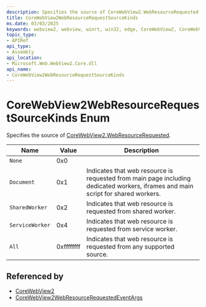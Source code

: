 ```yaml
---
description: Specifies the source of CoreWebView2.WebResourceRequested.
title: CoreWebView2WebResourceRequestSourceKinds
ms.date: 03/03/2025
keywords: webview2, webview, winrt, win32, edge, CoreWebView2, CoreWebView2Controller, browser control, edge html, CoreWebView2WebResourceRequestSourceKinds
topic_type:
- APIRef
api_type:
- Assembly
api_location:
- Microsoft.Web.WebView2.Core.dll
api_name:
- CoreWebView2WebResourceRequestSourceKinds
---
```


# CoreWebView2WebResourceRequestSourceKinds Enum

Specifies the source of [CoreWebView2.WebResourceRequested](corewebview2.md#webresourcerequested).

| Name |  Value | Description |
|--|--|--|
|`None` | 0x0  |  |
|`Document` | 0x1  |  Indicates that web resource is requested from main page including dedicated workers, iframes and main script for shared workers.|
|`SharedWorker` | 0x2  |  Indicates that web resource is requested from shared worker.|
|`ServiceWorker` | 0x4  |  Indicates that web resource is requested from service worker.|
|`All` | 0xffffffff  |  Indicates that web resource is requested from any supported source.|


## Referenced by

- [CoreWebView2](corewebview2.md)
- [CoreWebView2WebResourceRequestedEventArgs](corewebview2webresourcerequestedeventargs.md)
